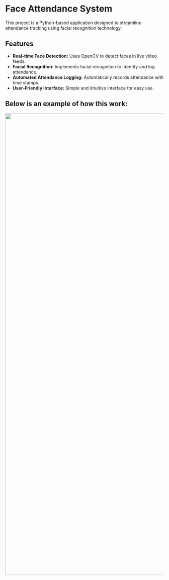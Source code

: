 # Face Attendance System

This project is a Python-based application designed to streamline attendance tracking using facial recognition technology.

## Features

- **Real-time Face Detection:** Uses OpenCV to detect faces in live video feeds.
- **Facial Recognition:** Implements facial recognition to identify and log attendance.
- **Automated Attendance Logging:** Automatically records attendance with time stamps.
- **User-Friendly Interface:** Simple and intuitive interface for easy use.

## Below is an example of how this work:
<img width="1470" src="https://github.com/tejex/faceAttendanceSystem/faceAuth">
